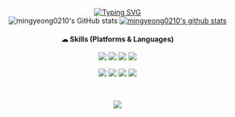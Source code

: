 <div align='center'>
  
<a href="https://git.io/typing-svg"><img src="https://readme-typing-svg.demolab.com?font=Pacifico&duration=1&pause=10000&color=A39CFF&center=true&vCenter=true&multiline=true&repeat=false&width=435&lines=%F0%9F%92%9C+Welcome+to+my+GitHub+%F0%9F%92%9C" alt="Typing SVG" /></a>
<br>
![mingyeong0210's GitHub stats](https://github-readme-stats.vercel.app/api?username=mingyeong0210&show_icons=true&theme=buefy)
[![mingyeong0210's github stats](https://github-readme-stats.vercel.app/api/top-langs/?username=mingyeong0210&show_icons=true&hide_border=fasle&title_color=8f72db&icon_color=8f72db&layout=compact)](https://github.com/mingyeong0210)


#### ☁ Skills (Platforms & Languages)
<p>
  <img src="https://img.shields.io/badge/GitHub-181717?style=flat-square&logo=GitHub&logoColor=white"/>
  <img src="https://img.shields.io/badge/Figma-F24E1E?style=flat-square&logo=Figma&logoColor=white"/>
  <img src="https://img.shields.io/badge/Notion-F2F2F2?style=flat-square&logo=Notion&logoColor=black"/>
  <img src="https://img.shields.io/badge/Android-3DDC84?style=flat-square&logo=Android&logoColor=white"/>
</p>
<p>
  <img src="https://img.shields.io/badge/JS-007396?style=flat-square&logo=JavaScript&logoColor=white"/>
  <img src="https://img.shields.io/badge/React-6CC4E8?style=flat-square&logo=React&logoColor=white"/>
  <img src="https://img.shields.io/badge/HTML-E34F26?style=flat-square&logo=HTML5&logoColor=white"/>
  <img src="https://img.shields.io/badge/Kotlin-0095D5?style=flat-square&logo=Kotlin&logoColor=white"/>
</p>

<br>

<a href="https://hits.seeyoufarm.com"><img src="https://hits.seeyoufarm.com/api/count/incr/badge.svg?url=https%3A%2F%2Fgithub.com%2Fmingyeong0210&count_bg=%238F72DB&title_bg=%23DACCFF&icon=&icon_color=%23E7E7E7&title=hits&edge_flat=false"/></a>

</div>
